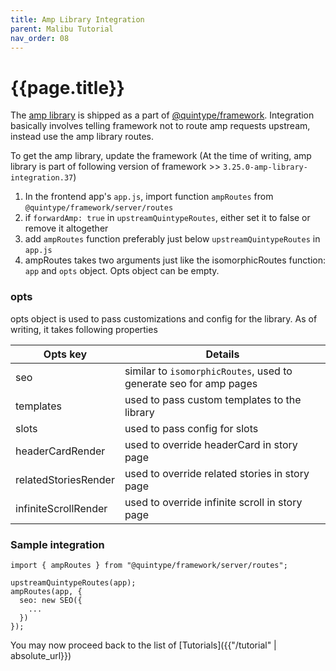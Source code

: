 ```yaml
---
title: Amp Library Integration
parent: Malibu Tutorial
nav_order: 08
---
```

# {{page.title}}

The [amp library](https://developers.quintype.com/quintype-amp) is shipped as a part of [@quintype/framework](https://www.npmjs.com/package/@quintype/framework). Integration basically involves telling framework not to route amp requests upstream, instead use the amp library routes.

To get the amp library, update the framework (At the time of writing, amp library is part of following version of framework >> `3.25.0-amp-library-integration.37`)

1.  In the frontend app's `app.js`, import function `ampRoutes` from `@quintype/framework/server/routes`
2.  if `forwardAmp: true` in `upstreamQuintypeRoutes`, either set it to false or remove it altogether
3.  add `ampRoutes` function preferably just below `upstreamQuintypeRoutes` in `app.js`
4.  ampRoutes takes two arguments just like the isomorphicRoutes function: `app` and `opts` object. Opts object can be empty.

### opts

opts object is used to pass customizations and config for the library. As of writing, it takes following properties

| Opts key | Details |
| ------ | ------ |
| seo | similar to `isomorphicRoutes`, used to generate seo for amp pages |
| templates | used to pass custom templates to the library  |
| slots | used to pass config for slots  |
| headerCardRender | used to override headerCard in story page |
| relatedStoriesRender | used to override related stories in story page |
| infiniteScrollRender | used to override infinite scroll in story page |

### Sample integration

```
import { ampRoutes } from "@quintype/framework/server/routes";

upstreamQuintypeRoutes(app);
ampRoutes(app, {
  seo: new SEO({
    ...
  })
});
```

You may now proceed back to the list of [Tutorials]({{"/tutorial" | absolute_url}})
